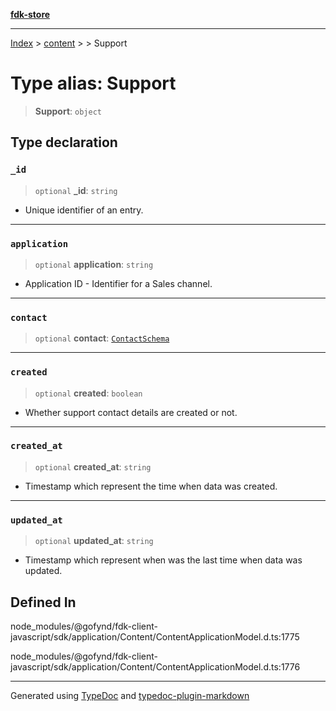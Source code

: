 [**fdk-store**](../../../README.md)
***

[Index](../../../API.md) > [content](../../README.md) > [<internal>](../README.md) > Support

# Type alias: Support

> **Support**: `object`

## Type declaration

### `_id`

> `optional` **\_id**: `string`

- Unique identifier of an entry.

***

### `application`

> `optional` **application**: `string`

- Application ID - Identifier for a Sales channel.

***

### `contact`

> `optional` **contact**: [`ContactSchema`](type-alias.ContactSchema.md)

***

### `created`

> `optional` **created**: `boolean`

- Whether support contact details are created or not.

***

### `created_at`

> `optional` **created\_at**: `string`

- Timestamp which represent the time when
data was created.

***

### `updated_at`

> `optional` **updated\_at**: `string`

- Timestamp which represent when was the last
time when data was updated.

## Defined In

node\_modules/@gofynd/fdk-client-javascript/sdk/application/Content/ContentApplicationModel.d.ts:1775

node\_modules/@gofynd/fdk-client-javascript/sdk/application/Content/ContentApplicationModel.d.ts:1776

***
Generated using [TypeDoc](https://typedoc.org/) and [typedoc-plugin-markdown](https://www.npmjs.com/package/typedoc-plugin-markdown)

